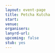 ```yaml
---
layout: event-page
title: Petcha Kutcha
start: 
venue: 
organisers: 
lanyrd-url: 
upcoming: false 
stub: yes
---
```


